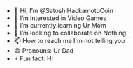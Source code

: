 - 👋 Hi, I’m @SatoshiHackamotoCoin
- 👀 I’m interested in Video Games
- 🌱 I’m currently learning Ur Mom
- 💞️ I’m looking to collaborate on Nothing
- 📫 How to reach me I'm not telling you
- 😄 Pronouns: Ur Dad
- ⚡ Fun fact: Hi

<!---
SatoshiHackamotoCoin/SatoshiHackamotoCoin is a ✨ special ✨ repository because its `README.md` (this file) appears on your GitHub profile.
You can click the Preview link to take a look at your changes.
--->
